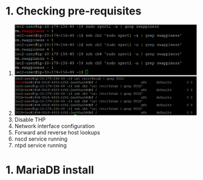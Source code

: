 # 1. Checking pre-requisites
1. ![Swappiness](png/p_swappiness.png)
1. ![Mounts](png/p_mounts.png)
1. Disable THP
1. Network interface configuration
1. Forward and reverse host lookups
1. nscd service running
1. ntpd service running

# 1. MariaDB install
